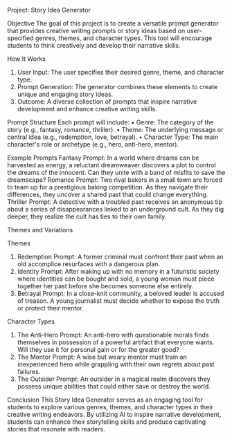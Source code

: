 Project: Story Idea Generator

Objective
The goal of this project is to create a versatile prompt generator that provides creative writing prompts or story ideas based on user-specified genres, themes, and character types. This tool will encourage students to think creatively and develop their narrative skills.

How It Works
1. User Input: The user specifies their desired genre, theme, and character type.
2. Prompt Generation: The generator combines these elements to create unique and engaging story ideas.
3. Outcome: A diverse collection of prompts that inspire narrative development and enhance creative writing skills.

Prompt Structure
Each prompt will include:
•	Genre: The category of the story (e.g., fantasy, romance, thriller).
•	Theme: The underlying message or central idea (e.g., redemption, love, betrayal).
•	Character Type: The main character's role or archetype (e.g., hero, anti-hero, mentor).

Example Prompts
Fantasy
Prompt: In a world where dreams can be harvested as energy, a reluctant dreamweaver discovers a plot to control the dreams of the innocent. Can they unite with a band of misfits to save the dreamscape?
Romance
Prompt: Two rival bakers in a small town are forced to team up for a prestigious baking competition. As they navigate their differences, they uncover a shared past that could change everything.
Thriller
Prompt: A detective with a troubled past receives an anonymous tip about a series of disappearances linked to an underground cult. As they dig deeper, they realize the cult has ties to their own family.


Themes and Variations

Themes
1. Redemption
Prompt: A former criminal must confront their past when an old accomplice resurfaces with a dangerous plan.
2. Identity
Prompt: After waking up with no memory in a futuristic society where identities can be bought and sold, a young woman must piece together her past before she becomes someone else entirely.
3. Betrayal
Prompt: In a close-knit community, a beloved leader is accused of treason. A young journalist must decide whether to expose the truth or protect their mentor.

Character Types
1. The Anti-Hero
Prompt: An anti-hero with questionable morals finds themselves in possession of a powerful artifact that everyone wants. Will they use it for personal gain or for the greater good?
2. The Mentor
Prompt: A wise but weary mentor must train an inexperienced hero while grappling with their own regrets about past failures.
3. The Outsider
Prompt: An outsider in a magical realm discovers they possess unique abilities that could either save or destroy the world.

Conclusion
This Story Idea Generator serves as an engaging tool for students to explore various genres, themes, and character types in their creative writing endeavors. By utilizing AI to inspire narrative development, students can enhance their storytelling skills and produce captivating stories that resonate with readers.
